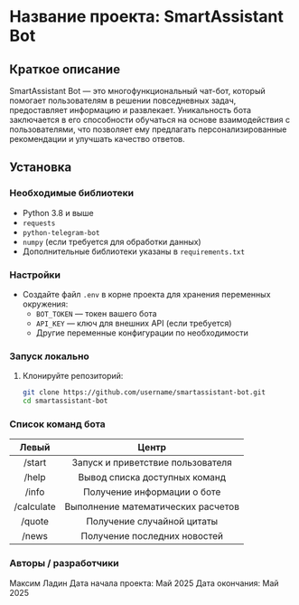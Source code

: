 # Название проекта: SmartAssistant Bot

## Краткое описание

SmartAssistant Bot — это многофункциональный чат-бот, который помогает пользователям в решении повседневных задач, предоставляет информацию и развлекает. Уникальность бота заключается в его способности обучаться на основе взаимодействия с пользователями, что позволяет ему предлагать персонализированные рекомендации и улучшать качество ответов.

## Установка

### Необходимые библиотеки

- Python 3.8 и выше
- `requests`
- `python-telegram-bot`
- `numpy` (если требуется для обработки данных)
- Дополнительные библиотеки указаны в `requirements.txt`

### Настройки

- Создайте файл `.env` в корне проекта для хранения переменных окружения:
  - `BOT_TOKEN` — токен вашего бота
  - `API_KEY` — ключ для внешних API (если требуется)
  - Другие переменные конфигурации по необходимости

### Запуск локально

1. Клонируйте репозиторий:
   ```bash
   git clone https://github.com/username/smartassistant-bot.git
   cd smartassistant-bot
### Список команд бота
| Левый      | Центр      |
|:----------:|:----------:|
|   /start   | Запуск и приветствие пользователя |
| /help  | Вывод списка доступных команд |
| /info  | Получение информации о боте |
| /calculate  | Выполнение математических расчетов |
| /quote  | Получение случайной цитаты |
| /news | Получение последних новостей |

### Авторы / разработчики
  Максим Ладин
  Дата начала проекта: Май 2025
  Дата окончания: Май 2025
